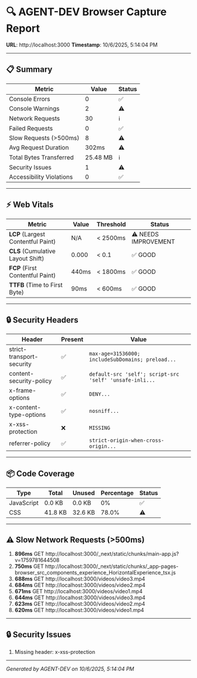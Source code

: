 # 🔍 AGENT-DEV Browser Capture Report

**URL**: http://localhost:3000
**Timestamp**: 10/6/2025, 5:14:04 PM

---

## 📋 Summary

| Metric | Value | Status |
|--------|-------|--------|
| Console Errors | 0 | ✅ |
| Console Warnings | 2 | ⚠️ |
| Network Requests | 30 | ℹ️ |
| Failed Requests | 0 | ✅ |
| Slow Requests (>500ms) | 8 | ⚠️ |
| Avg Request Duration | 302ms | ⚠️ |
| Total Bytes Transferred | 25.48 MB | ℹ️ |
| Security Issues | 1 | ⚠️ |
| Accessibility Violations | 0 | ✅ |

---

## ⚡ Web Vitals

| Metric | Value | Threshold | Status |
|--------|-------|-----------|--------|
| **LCP** (Largest Contentful Paint) | N/A | < 2500ms | ⚠️ NEEDS IMPROVEMENT |
| **CLS** (Cumulative Layout Shift) | 0.000 | < 0.1 | ✅ GOOD |
| **FCP** (First Contentful Paint) | 440ms | < 1800ms | ✅ GOOD |
| **TTFB** (Time to First Byte) | 90ms | < 600ms | ✅ GOOD |

---

## 🔒 Security Headers

| Header | Present | Value |
|--------|---------|-------|
| strict-transport-security | ✅ | `max-age=31536000; includeSubDomains; preload...` |
| content-security-policy | ✅ | `default-src 'self'; script-src 'self' 'unsafe-inli...` |
| x-frame-options | ✅ | `DENY...` |
| x-content-type-options | ✅ | `nosniff...` |
| x-xss-protection | ❌ | `MISSING` |
| referrer-policy | ✅ | `strict-origin-when-cross-origin...` |

---

## 📦 Code Coverage

| Type | Total | Unused | Percentage | Status |
|------|-------|--------|------------|--------|
| JavaScript | 0.0 KB | 0.0 KB | 0% | ✅ |
| CSS | 41.8 KB | 32.6 KB | 78.0% | ⚠️ |

---

## ⚠️ Slow Network Requests (>500ms)

1. **896ms** GET http://localhost:3000/_next/static/chunks/main-app.js?v=1759781644508
2. **750ms** GET http://localhost:3000/_next/static/chunks/_app-pages-browser_src_components_experience_HorizontalExperience_tsx.js
3. **688ms** GET http://localhost:3000/videos/video3.mp4
4. **684ms** GET http://localhost:3000/videos/video2.mp4
5. **671ms** GET http://localhost:3000/videos/video1.mp4
6. **644ms** GET http://localhost:3000/videos/video3.mp4
7. **623ms** GET http://localhost:3000/videos/video2.mp4
8. **620ms** GET http://localhost:3000/videos/video1.mp4

---

## 🔒 Security Issues

1. Missing header: x-xss-protection

---

*Generated by AGENT-DEV on 10/6/2025, 5:14:04 PM*
